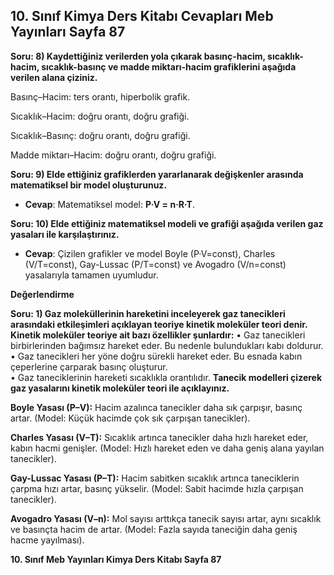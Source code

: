 ## 10. Sınıf Kimya Ders Kitabı Cevapları Meb Yayınları Sayfa 87

**Soru: 8) Kaydettiğiniz verilerden yola çıkarak basınç-hacim, sıcaklık-hacim, sıcaklık-basınç ve madde miktarı-hacim grafiklerini aşağıda verilen alana çiziniz.**

Basınç–Hacim: ters orantı, hiperbolik grafik.

Sıcaklık–Hacim: doğru orantı, doğru grafiği.

Sıcaklık–Basınç: doğru orantı, doğru grafiği.

Madde miktarı–Hacim: doğru orantı, doğru grafiği.

**Soru: 9) Elde ettiğiniz grafiklerden yararlanarak değişkenler arasında matematiksel bir model oluşturunuz.**

* **Cevap**: Matematiksel model: **P·V = n·R·T**.

**Soru: 10) Elde ettiğiniz matematiksel modeli ve grafiği aşağıda verilen gaz yasaları ile karşılaştırınız.**

* **Cevap**: Çizilen grafikler ve model Boyle (P·V=const), Charles (V/T=const), Gay-Lussac (P/T=const) ve Avogadro (V/n=const) yasalarıyla tamamen uyumludur.

**Değerlendirme**

**Soru: 1) Gaz moleküllerinin hareketini inceleyerek gaz tanecikleri arasındaki etkileşimleri açıklayan teoriye kinetik moleküler teori denir. Kinetik moleküler teoriye ait bazı özellikler şunlardır:** • Gaz tanecikleri birbirlerinden bağımsız hareket eder. Bu nedenle bulundukları kabı doldurur.  
 • Gaz tanecikleri her yöne doğru sürekli hareket eder. Bu esnada kabın çeperlerine çarparak basınç oluşturur.  
 • Gaz taneciklerinin hareketi sıcaklıkla orantılıdır. **Tanecik modelleri çizerek gaz yasalarını kinetik moleküler teori ile açıklayınız.**

**Boyle Yasası (P–V):** Hacim azalınca tanecikler daha sık çarpışır, basınç artar. (Model: Küçük hacimde çok sık çarpışan tanecikler).

**Charles Yasası (V–T):** Sıcaklık artınca tanecikler daha hızlı hareket eder, kabın hacmi genişler. (Model: Hızlı hareket eden ve daha geniş alana yayılan tanecikler).

**Gay-Lussac Yasası (P–T):** Hacim sabitken sıcaklık artınca taneciklerin çarpma hızı artar, basınç yükselir. (Model: Sabit hacimde hızla çarpışan tanecikler).

**Avogadro Yasası (V–n):** Mol sayısı arttıkça tanecik sayısı artar, aynı sıcaklık ve basınçta hacim de artar. (Model: Fazla sayıda taneciğin daha geniş hacme yayılması).

**10. Sınıf Meb Yayınları Kimya Ders Kitabı Sayfa 87**